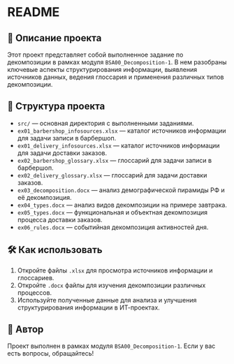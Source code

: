# README

## 📌 Описание проекта

Этот проект представляет собой выполненное задание по декомпозиции в рамках модуля `BSA00_Decomposition-1`. В нем разобраны ключевые аспекты структурирования информации, выявления источников данных, ведения глоссария и применения различных типов декомпозиции.

## 📁 Структура проекта

- `src/` — основная директория с выполненными заданиями.
- `ex01_barbershop_infosources.xlsx` — каталог источников информации для задачи записи в барбершоп.
- `ex01_delivery_infosources.xlsx` — каталог источников информации для задачи доставки заказов.
- `ex02_barbershop_glossary.xlsx` — глоссарий для задачи записи в барбершоп.
- `ex02_delivery_glossary.xlsx` — глоссарий для задачи доставки заказов.
- `ex03_decomposition.docx` — анализ демографической пирамиды РФ и её декомпозиция.
- `ex04_types.docx` — анализ видов декомпозиции на примере завтрака.
- `ex05_types.docx` — функциональная и объектная декомпозиция процесса доставки заказов.
- `ex06_rules.docx` — событийная декомпозиция активностей дня.

## 🛠 Как использовать

1. Откройте файлы `.xlsx` для просмотра источников информации и глоссариев.
2. Откройте `.docx` файлы для изучения декомпозиции различных процессов.
3. Используйте полученные данные для анализа и улучшения структурирования информации в ИТ-проектах.

## 🤝 Автор

Проект выполнен в рамках модуля `BSA00_Decomposition-1`. Если у вас есть вопросы, обращайтесь!
